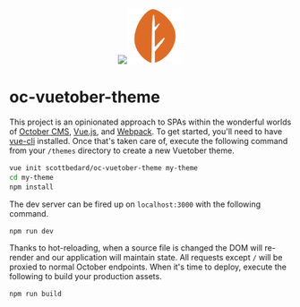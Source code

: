 <p align="center">
    <a href="//github.com/vuejs/vue" target="_blank"><img src="http://vuejs.org/images/logo.png" width="auto" height="105px"><a href="//github.com/octobercms/october" target="_blank"><img src="https://raw.githubusercontent.com/octobercms/october/master/themes/demo/assets/images/october.png" alt="October" width="auto" height="100px" /></a></a>
</p>

# oc-vuetober-theme

This project is an opinionated approach to SPAs within the wonderful worlds of [October CMS](https://github.com/octobercms/october), [Vue.js](https://github.com/vuejs/vue), and [Webpack](https://github.com/webpack/webpack). To get started, you'll need to have [vue-cli](https://github.com/vuejs/vue-cli) installed. Once that's taken care of, execute the following command from your `/themes` directory to create a new Vuetober theme.

```bash
vue init scottbedard/oc-vuetober-theme my-theme
cd my-theme
npm install
```

The dev server can be fired up on `localhost:3000` with the following command.

```bash
npm run dev
```

Thanks to hot-reloading, when a source file is changed the DOM will re-render and our application will maintain state. All requests except `/` will be proxied to normal October endpoints. When it's time to deploy, execute the following to build your production assets.

```bash
npm run build
```
